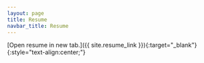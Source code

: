 ```yaml
---
layout: page
title: Resume
navbar_title: Resume
---
```


[Open resume in new tab.]({{ site.resume_link }}){:target="_blank"}
{:style="text-align:center;"}


<object data="{{ site.resume_link }}" width="100%" height="1300" type="application/pdf"></object>
